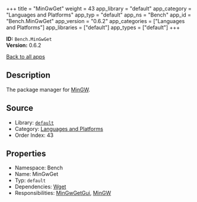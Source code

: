 ﻿+++
title = "MinGwGet"
weight = 43
app_library = "default"
app_category = "Languages and Platforms"
app_typ = "default"
app_ns = "Bench"
app_id = "Bench.MinGwGet"
app_version = "0.6.2"
app_categories = ["Languages and Platforms"]
app_libraries = ["default"]
app_types = ["default"]
+++

**ID:** `Bench.MinGwGet`  
**Version:** 0.6.2  
<!--more-->

[Back to all apps](/apps/)

## Description
The package manager for [MinGW](http://www.mingw.org/).

## Source

* Library: [`default`](/app_libraries/default)
* Category: [Languages and Platforms](/app_categories/languages-and-platforms)
* Order Index: 43

## Properties

* Namespace: Bench
* Name: MinGwGet
* Typ: `default`
* Dependencies: [Wget](/apps/Bench.Wget)
* Responsibilities: [MinGwGetGui](/apps/Bench.MinGwGetGui), [MinGW](/apps/Bench.MinGW)

